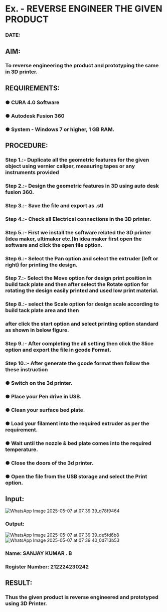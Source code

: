 # Ex.   - REVERSE ENGINEER THE GIVEN PRODUCT

### DATE: 

## AIM: 
### To reverse engineering the product and prototyping the same in 3D printer.

## REQUIREMENTS:
### ●	CURA 4.0 Software
### ●	 Autodesk Fusion 360
### ●	 System - Windows 7 or higher, 1 GB RAM.

## PROCEDURE:
### Step 1.:- Duplicate all the geometric features for the given object using vernier caliper, measuring tapes or any instruments provided
### Step 2.:- Design the geometric features in 3D using auto desk fusion 360.
### Step 3.:- Save the file and export as .stl
### Step 4.:- Check all Electrical connections in the 3D printer.
### Step 5.:- First we install the software related the 3D printer (idea maker, ultimaker etc.)In idea maker first open the software and click the open file option.
### Step 6.:- Select the Pan option and select the extruder (left or right) for printing the design.
### Step 7.:- Select the Move option for design print position in build tack plate and then after select the Rotate option for rotating the design easily printed and used low print material.
### Step 8.:- select the Scale option for design scale according to build tack plate area and then
### after click the start option and select printing option standard as shown in below figure.
### Step 9.:- After completing the all setting then click the Slice option and export the file in gcode Format.
### Step 10.:- After generate the gcode format then follow the these instruction 
  ###   ●	Switch on the 3d printer.
  ###   ●	Place your Pen drive in USB.
  ###   ●	Clean your surface bed plate.
  ###   ●	Load your filament into the required extruder as per the requirement.
  ###   ●	Wait until the nozzle & bed plate comes into the required temperature.
  ###   ●	Close the doors of the 3d printer.
  ###   ●	Open the file from the USB storage and select the Print option.

## Input:
![WhatsApp Image 2025-05-07 at 07 39 39_d78f9464](https://github.com/user-attachments/assets/536dd8b6-7a65-4edd-8563-fad7ad23d1ba)


### Output:
![WhatsApp Image 2025-05-07 at 07 39 39_de5fd6b8](https://github.com/user-attachments/assets/5c9919ed-937c-49f9-b761-75f6af308ff0)
![WhatsApp Image 2025-05-07 at 07 39 40_0d713b53](https://github.com/user-attachments/assets/a1141f9d-3a04-4b2f-8a98-a8d616510dd2)


### Name: SANJAY KUMAR . B
### Register Number: 212224230242

## RESULT:
###   Thus the given product is reverse engineered and prototyped using 3D Printer.
